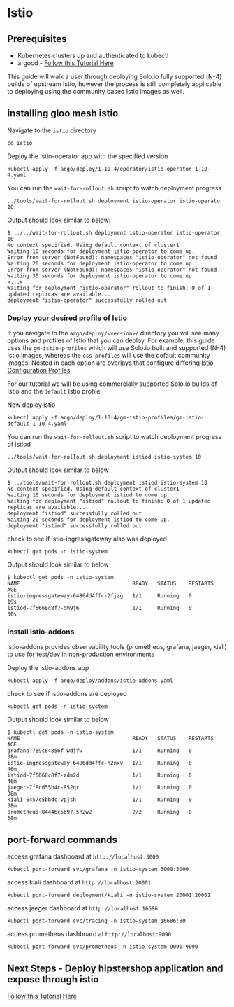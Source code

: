 # Istio

## Prerequisites
- Kubernetes clusters up and authenticated to kubectl
- argocd - [Follow this Tutorial Here](https://github.com/solo-io/gitops-library/tree/main/argocd)

This guide will walk a user through deploying Solo.io fully supported (N-4) builds of upstream Istio, however the process is still completely applicable to deploying using the community based Istio images as well.

## installing gloo mesh istio
Navigate to the `istio` directory
```
cd istio
```

Deploy the istio-operator app with the specified version
```
kubectl apply -f argo/deploy/1-10-4/operator/istio-operator-1-10-4.yaml
```

You can run the `wait-for-rollout.sh` script to watch deployment progress
```
../tools/wait-for-rollout.sh deployment istio-operator istio-operator 10
```

Output should look similar to below:
```
$ ../../wait-for-rollout.sh deployment istio-operator istio-operator 10
No context specified. Using default context of cluster1
Waiting 10 seconds for deployment istio-operator to come up.
Error from server (NotFound): namespaces "istio-operator" not found
Waiting 20 seconds for deployment istio-operator to come up.
Error from server (NotFound): namespaces "istio-operator" not found
Waiting 30 seconds for deployment istio-operator to come up.
<...>
Waiting for deployment "istio-operator" rollout to finish: 0 of 1 updated replicas are available...
deployment "istio-operator" successfully rolled out
```

### Deploy your desired profile of Istio
If you navigate to the `argo/deploy/<version>/` directory you will see many options and profiles of Istio that you can deploy. For example, this guide uses the `gm-istio-profiles` which will use Solo.io built and supported (N-4) Istio images, whereas the `oss-profiles` will use the default community images. Nested in each option are overlays that configure differing [Istio Configuration Profiles](https://istio.io/latest/docs/setup/additional-setup/config-profiles/) 

For our tutorial we will be using commercially supported Solo.io builds of Istio and the `default` Istio profile

Now deploy istio
```
kubectl apply -f argo/deploy/1-10-4/gm-istio-profiles/gm-istio-default-1-10-4.yaml
```

You can run the `wait-for-rollout.sh` script to watch deployment progress of istiod
```
../tools/wait-for-rollout.sh deployment istiod istio-system 10
```

Output should look similar to below
```
$ ../tools/wait-for-rollout.sh deployment istiod istio-system 10
No context specified. Using default context of cluster1
Waiting 10 seconds for deployment istiod to come up.
Waiting for deployment "istiod" rollout to finish: 0 of 1 updated replicas are available...
deployment "istiod" successfully rolled out
Waiting 20 seconds for deployment istiod to come up.
deployment "istiod" successfully rolled out
```

check to see if istio-ingressgateway also was deployed
```
kubectl get pods -n istio-system
```

Output should look similar to below
```
$ kubectl get pods -n istio-system
NAME                                    READY   STATUS    RESTARTS   AGE
istio-ingressgateway-6486dd4ffc-2fjzg   1/1     Running   0          19s
istiod-7f5668c8f7-dm9j6                 1/1     Running   0          30s
```

### install istio-addons
istio-addons provides observability tools (prometheus, grafana, jaeger, kiali) to use for test/dev in non-production environments

Deploy the istio-addons app
```
kubectl apply -f argo/deploy/addons/istio-addons.yaml
```

check to see if istio-addons are deployed
```
kubectl get pods -n istio-system
```

Output should look similar to below
```
$ kubectl get pods -n istio-system
NAME                                    READY   STATUS    RESTARTS   AGE
grafana-789c84856f-wdjfw                1/1     Running   0          38m
istio-ingressgateway-6486dd4ffc-h2nxv   1/1     Running   0          46m
istiod-7f5668c8f7-zdm2d                 1/1     Running   0          46m
jaeger-7f8cd55b4c-852qr                 1/1     Running   0          38m
kiali-6457c5bbdc-vpjsh                  1/1     Running   0          38m
prometheus-84446c5697-5h2w2             2/2     Running   0          38m
```

## port-forward commands
access grafana dashboard at `http://localhost:3000`
```
kubectl port-forward svc/grafana -n istio-system 3000:3000
```

access kiali dashboard at `http://localhost:20001`
```
kubectl port-forward deployment/kiali -n istio-system 20001:20001
```

access jaeger dashboard at `http://localhost:16686`
```
kubectl port-forward svc/tracing -n istio-system 16686:80
```

access prometheus dashboard at `http://localhost:9090`
```
kubectl port-forward svc/prometheus -n istio-system 9090:9090
```

## Next Steps - Deploy hipstershop application and expose through istio
[Follow this Tutorial Here](https://github.com/solo-io/gitops-library/tree/main/hipstershop)